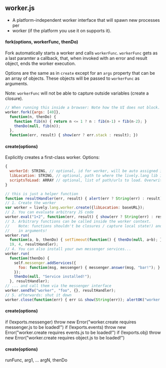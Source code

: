 ## worker.js


* A platform-independent worker interface that will spawn new processes per
* worker (if the platform you use it on supports it).


<!--*no toc!*-->

#### <a name="fork"></a>fork(options, workerFunc, thenDo)

 Fork automatically starts a worker and calls `workerFunc`. `workerFunc`
 gets as a last paramter a callback, that, when invoked with an error and
 result object, ends the worker execution.

 Options are the same as in `create` except for an `args` property that
 can be an array of objects. These objects will be passed to `workerFunc`
 as arguments.

 Note: `workerFunc` will not be able to capture outside variables (create a
 closure).

 

```js
// When running this inside a browser: Note how the UI does not block.
worker.fork({args: [40]},
  function(n, thenDo) {
    function fib(n) { return n <= 1 ? n : fib(n-1) + fib(n-2); }
    thenDo(null, fib(n));
  },
  function(err, result) { show(err ? err.stack : result); })
```

#### <a name="create"></a>create(options)

 Explicitly creates a first-class worker. Options:
 ```js
 {
   workerId: STRING, // optional, id for worker, will be auto assigned if not provided
   libLocation: STRING, // optional, path to where the lively.lang lib is located. Worker will try to find it automatically if not provided.
   scriptsToLoad: ARRAY // optional, list of path/urls to load. Overwrites `libLocation`
 }
 ```

 

```js
// this is just a helper function
function resultHandler(err, result) { alert(err ? String(err) : result); }
// 1. Create the worker
var worker = lively.lang.worker.create({libLocation: baseURL});
// 2. You can evaluate arbitrary JS code
worker.eval("1+2", function(err, result) { show(err ? String(err) : result); });
// 3. Arbitrary functions can be called inside the worker context.
//    Note: functions shouldn't be closures / capture local state!) and passing
//    in arguments!
worker.run(
  function(a, b, thenDo) { setTimeout(function() { thenDo(null, a+b); }, 300); },
  19, 4, resultHandler);
// 4. You can also install your own messenger services...
worker.run(
  function(thenDo) {
    self.messenger.addServices({
      foo: function(msg, messenger) { messenger.answer(msg, "bar!"); }
    });
    thenDo(null, "Service installed!");
  }, resultHandler);
// ... and call them via the messenger interface
worker.sendTo("worker", "foo", {}, resultHandler);
// 5. afterwards: shut it down
worker.close(function(err) { err && show(String(err)); alertOK("worker shutdown"); })
```

#### <a name="create"></a>create(options)

 if (!exports.messenger)
   throw new Error("worker.create requires messenger.js to be loaded!")
 if (!exports.events)
   throw new Error("worker.create requires events.js to be loaded!")
 if (!exports.obj)
   throw new Error("worker.create requires object.js to be loaded!")

#### <a name="create"></a>create(options)

runFunc, arg1, ... argN, thenDo